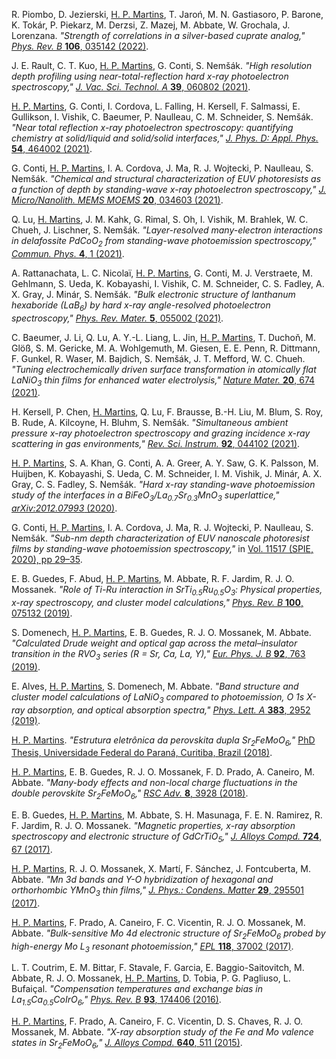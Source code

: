 R. Piombo, D. Jezierski, <u>H. P. Martins</u>, T. Jaroń, M. N. Gastiasoro, P. Barone, K. Tokár, P. Piekarz, M. Derzsi, Z. Mazej, M. Abbate, W. Grochala, J. Lorenzana. *"Strength of correlations in a silver-based cuprate analog,"* [*Phys. Rev. B* **106**, 035142 (2022)](https://doi.org/10.1103/PhysRevB.106.035142).

J. E. Rault, C. T. Kuo, <u>H. P. Martins</u>, G. Conti, S. Nemšák. *"High resolution depth profiling using near-total-reflection hard x-ray photoelectron spectroscopy,"* [*J. Vac. Sci. Technol. A* **39**, 060802 (2021)](https://doi.org/10.1116/6.0001289).

<u>H. P. Martins</u>, G. Conti, I. Cordova, L. Falling, H. Kersell, F. Salmassi, E. Gullikson, I. Vishik, C. Baeumer, P. Naulleau, C. M. Schneider, S. Nemšák. *"Near total reflection x-ray photoelectron spectroscopy: quantifying chemistry at solid/liquid and solid/solid interfaces,"* [*J. Phys. D: Appl. Phys.* **54**, 464002 (2021)](https://doi.org/10.1088/1361-6463/ac2067).

G. Conti, <u>H. P. Martins</u>, I. A. Cordova, J. Ma, R. J. Wojtecki, P. Naulleau, S. Nemšák. *"Chemical and structural characterization of EUV photoresists as a function of depth by standing-wave x-ray photoelectron spectroscopy,"* [*J. Micro/Nanolith. MEMS MOEMS* **20**, 034603 (2021)](https://doi.org/10.1117/1.JMM.20.3.034603).

Q. Lu, <u>H. Martins</u>, J. M. Kahk, G. Rimal, S. Oh, I. Vishik, M. Brahlek, W. C. Chueh, J. Lischner, S. Nemšák. *"Layer-resolved many-electron interactions in delafossite PdCoO<sub>2</sub> from standing-wave photoemission spectroscopy,"* [*Commun. Phys.* **4**, 1 (2021)](https://doi.org/10.1038/s42005-021-00643-y).

A. Rattanachata, L. C. Nicolaï, <u>H. P. Martins</u>, G. Conti, M. J. Verstraete, M. Gehlmann, S. Ueda, K. Kobayashi, I. Vishik, C. M. Schneider, C. S. Fadley, A. X. Gray, J. Minár, S. Nemšák. *"Bulk electronic structure of lanthanum hexaboride (LaB<sub>6</sub>) by hard x-ray angle-resolved photoelectron spectroscopy,"* [*Phys. Rev. Mater.* **5**, 055002 (2021)](https://doi.org/10.1103/PhysRevMaterials.5.055002).

C. Baeumer, J. Li, Q. Lu, A. Y.-L. Liang, L. Jin, <u>H. P. Martins</u>, T. Duchoň, M. Glöß, S. M. Gericke, M. A. Wohlgemuth, M. Giesen, E. E. Penn, R. Dittmann, F. Gunkel, R. Waser, M. Bajdich, S. Nemšák, J. T. Mefford, W. C. Chueh. *"Tuning electrochemically driven surface transformation in atomically flat LaNiO<sub>3</sub> thin films for enhanced water electrolysis,"* [*Nature Mater.* **20**, 674 (2021)](https://doi.org/10.1038/s41563-020-00877-1).

H. Kersell, P. Chen, <u>H. Martins</u>, Q. Lu, F. Brausse, B.-H. Liu, M. Blum, S. Roy, B. Rude, A. Kilcoyne, H. Bluhm, S. Nemšák. *"Simultaneous ambient pressure x-ray photoelectron spectroscopy and grazing incidence x-ray scattering in gas environments,"* [*Rev. Sci. Instrum.* **92**, 044102 (2021)](https://doi.org/10.1063/5.0044162).

<u>H. P. Martins</u>, S. A. Khan, G. Conti, A. A. Greer, A. Y. Saw, G. K. Palsson, M. Huijben, K. Kobayashi, S. Ueda, C. M. Schneider, I. M. Vishik, J. Minár, A. X. Gray, C. S. Fadley, S. Nemšák. *"Hard x-ray standing-wave photoemission study of the interfaces in a BiFeO<sub>3</sub>/La<sub>0.7</sub>Sr<sub>0.3</sub>MnO<sub>3</sub> superlattice,"* [*arXiv:2012.07993* (2020)](http://arxiv.org/abs/2012.07993).

G. Conti, <u>H. P. Martins</u>, I. A. Cordova, J. Ma, R. J. Wojtecki, P. Naulleau, S. Nemšák. *"Sub-nm depth characterization of EUV nanoscale photoresist films by standing-wave photoemission spectroscopy,"* in [Vol. 11517 (SPIE, 2020), pp 29–35](https://doi.org/10.1117/12.2575463).

E. B. Guedes, F. Abud, <u>H. P. Martins</u>, M. Abbate, R. F. Jardim, R. J. O. Mossanek. *"Role of Ti-Ru interaction in SrTi<sub>0.5</sub>Ru<sub>0.5</sub>O<sub>3</sub>: Physical properties, x-ray spectroscopy, and cluster model calculations,"* [*Phys. Rev. B* **100**, 075132 (2019)](https://doi.org/10.1103/PhysRevB.100.075132).

S. Domenech, <u>H. P. Martins</u>, E. B. Guedes, R. J. O. Mossanek, M. Abbate. *"Calculated Drude weight and optical gap across the metal–insulator transition in the RVO<sub>3</sub> series (R = Sr, Ca, La, Y),"* [*Eur. Phys. J. B* **92**, 763 (2019)](https://doi.org/10.1140/epjb/e2019-100187-3).

E. Alves, <u>H. P. Martins</u>, S. Domenech, M. Abbate. *"Band structure and cluster model calculations of LaNiO<sub>3</sub> compared to photoemission, O 1s X-ray absorption, and optical absorption spectra,"* [*Phys. Lett. A* **383**, 2952 (2019)](https://doi.org/10.1016/j.physleta.2019.06.012).

<u>H. P. Martins</u>. *"Estrutura eletrônica da perovskita dupla Sr<sub>2</sub>FeMoO<sub>6</sub>,"* [PhD Thesis, Universidade Federal do Paraná, Curitiba, Brazil (2018)](https://acervodigital.ufpr.br/handle/1884/36034).

<u>H. P. Martins</u>, E. B. Guedes, R. J. O. Mossanek, F. D. Prado, A. Caneiro, M. Abbate. *"Many-body effects and non-local charge fluctuations in the double perovskite Sr<sub>2</sub>FeMoO<sub>6</sub>,"* [*RSC Adv.* **8**, 3928 (2018)](https://doi.org/10.1039/C7RA11577F).

E. B. Guedes, <u>H. P. Martins</u>, M. Abbate, S. H. Masunaga, F. E. N. Ramirez, R. F. Jardim, R. J. O. Mossanek. *"Magnetic properties, x-ray absorption spectroscopy and electronic structure of GdCrTiO<sub>5</sub>,"* [*J. Alloys Compd.* **724**, 67 (2017)](https://doi.org/10.1016/j.jallcom.2017.06.335).

<u>H. P. Martins</u>, R. J. O. Mossanek, X. Martí, F. Sánchez, J. Fontcuberta, M. Abbate. *"Mn 3d bands and Y-O hybridization of hexagonal and orthorhombic YMnO<sub>3</sub> thin films,"* [*J. Phys.: Condens. Matter* **29**, 295501 (2017)](https://doi.org/10.1088/1361-648X/aa75e3).

<u>H. P. Martins</u>, F. Prado, A. Caneiro, F. C. Vicentin, R. J. O. Mossanek, M. Abbate. *"Bulk-sensitive Mo 4d electronic structure of Sr<sub>2</sub>FeMoO<sub>6</sub> probed by high-energy Mo L<sub>3</sub> resonant photoemission,"* [*EPL* **118**, 37002 (2017)](https://doi.org/10.1209/0295-5075/118/37002).

L. T. Coutrim, E. M. Bittar, F. Stavale, F. Garcia, E. Baggio-Saitovitch, M. Abbate, R. J. O. Mossanek, <u>H. P. Martins</u>, D. Tobia, P. G. Pagliuso, L. Bufaiçal. *"Compensation temperatures and exchange bias in La<sub>1.5</sub>Ca<sub>0.5</sub>CoIrO<sub>6</sub>,"* [*Phys. Rev. B* **93**, 174406 (2016)](https://doi.org/10.1103/PhysRevB.93.174406).

<u>H. P. Martins</u>, F. Prado, A. Caneiro, F. C. Vicentin, D. S. Chaves, R. J. O. Mossanek, M. Abbate. *"X-ray absorption study of the Fe and Mo valence states in Sr<sub>2</sub>FeMoO<sub>6</sub>,"* [*J. Alloys Compd.* **640**, 511 (2015)](https://doi.org/10.1016/j.jallcom.2015.04.023).

